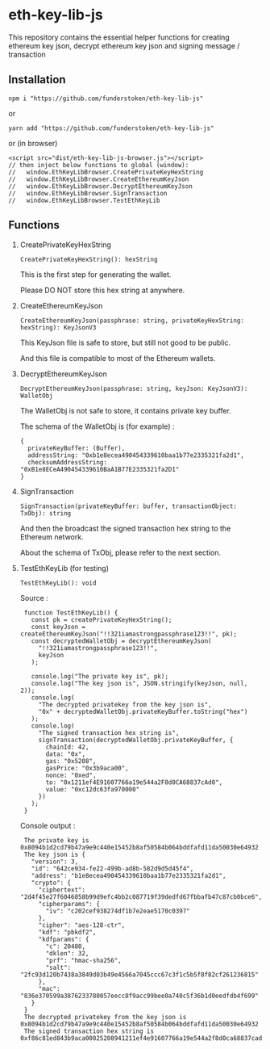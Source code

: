 # eth-key-lib-js

This repository contains the essential helper functions for creating ethereum key json, decrypt ethereum key json and signing message / transaction

## Installation

    npm i "https://github.com/funderstoken/eth-key-lib-js"
or

	yarn add "https://github.com/funderstoken/eth-key-lib-js"
or (in browser)

	<script src="dist/eth-key-lib-js-browser.js"></script>
	// then inject below functions to global (window):
	//   window.EthKeyLibBrowser.CreatePrivateKeyHexString
	//   window.EthKeyLibBrowser.CreateEthereumKeyJson
	//   window.EthKeyLibBrowser.DecryptEthereumKeyJson
	//   window.EthKeyLibBrowser.SignTransaction
	//   window.EthKeyLibBrowser.TestEthKeyLib

## Functions

 1. CreatePrivateKeyHexString

     `CreatePrivateKeyHexString(): hexString`

	This is the first step for generating the wallet.
	
    Please DO NOT store this hex string at anywhere.

 2. CreateEthereumKeyJson

     `CreateEthereumKeyJson(passphrase: string, privateKeyHexString: hexString): KeyJsonV3`

	This KeyJson file is safe to store, but still not good to be public.

	And this file is compatible to most of the Ethereum wallets.

 3. DecryptEthereumKeyJson

     `DecryptEthereumKeyJson(passphrase: string, keyJson: KeyJsonV3): WalletObj`

    The WalletObj is not safe to store, it contains private key buffer.

    The schema of the WalletObj is (for example) :

		{
		  privateKeyBuffer: (Buffer),
		  addressString: "0xb1e8ecea490454339610baa1b77e2335321fa2d1",
		  checksumAddressString: "0xB1e8ECeA490454339610BaA1B77E2335321fa2D1"
		}

 4. SignTransaction

     `SignTransaction(privateKeyBuffer: buffer, transactionObject: TxObj): string`

	And then the broadcast the signed transaction hex string to the Ethereum network.

	About the schema of TxObj, please  refer to the next section.

5. TestEthKeyLib (for testing)

     `TestEthKeyLib(): void`

	Source :

        function TestEthKeyLib() {
          const pk = createPrivateKeyHexString();
          const keyJson = createEthereumKeyJson("!!321iamastrongpassphrase123!!", pk);
          const decryptedWalletObj = decryptEthereumKeyJson(
            "!!321iamastrongpassphrase123!!",
            keyJson
          );
        
          console.log("The private key is", pk);
          console.log("The key json is", JSON.stringify(keyJson, null, 2));
          console.log(
            "The decrypted privatekey from the key json is",
            "0x" + decryptedWalletObj.privateKeyBuffer.toString("hex")
          );
          console.log(
            "The signed transaction hex string is",
            signTransaction(decryptedWalletObj.privateKeyBuffer, {
              chainId: 42,
              data: "0x",
              gas: "0x5208",
              gasPrice: "0x3b9aca00",
              nonce: "0xed",
              to: "0x1211ef4E91607766a19e544a2F8d0CA68837cAd0",
              value: "0xc12dc63fa970000"
            })
          );
        }

	Console output :
	

	    The private key is 0x8094b1d2cd79b47a9e9c440e15452b8af50584b064bddfafd11da50030e64932
		The key json is {
		  "version": 3,
		  "id": "642ce934-fe22-499b-ad8b-582d9d5d45f4",
		  "address": "b1e8ecea490454339610baa1b77e2335321fa2d1",
		  "crypto": {
		    "ciphertext": "2d4f45e27f6046858b99d9efc4bb2c087719f39dedfd67fbbafb47c87cb0bce6",
		    "cipherparams": {
		      "iv": "c202cef938274df1b7e2eae5170c0397"
		    },
		    "cipher": "aes-128-ctr",
		    "kdf": "pbkdf2",
		    "kdfparams": {
		      "c": 20480,
		      "dklen": 32,
		      "prf": "hmac-sha256",
		      "salt": "2fc93d120b7438a3849d03b49e4566a7045ccc67c3f1c5b5f8f82cf261236815"
		    },
		    "mac": "836e370599a3876233780057eecc8f9acc99bee0a740c5f36b1d0eedfdb4f699"
		  }
		}
		The decrypted privatekey from the key json is 0x8094b1d2cd79b47a9e9c440e15452b8af50584b064bddfafd11da50030e64932
		The signed transaction hex string is 0xf86c81ed843b9aca00825208941211ef4e91607766a19e544a2f8d0ca68837cad0880c12dc63fa9700008078a039da9aaae0d2ded6c141ba9fccdb79b96eb2bd00a5e43d6d24aa59e5019f3d5ba053999c2463f98de70bf5c34e8dfdb353a0343a43cfddec54835841a3c4e95288
